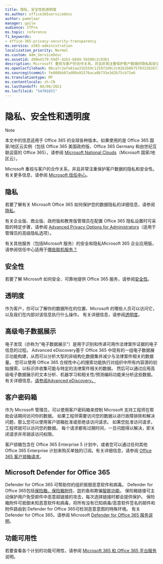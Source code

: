 ```yaml
---
title: 隐私、安全性和透明度
ms.author: office365servicedesc
author: pamelaar
manager: gailw
audience: ITPro
ms.topic: reference
f1_keywords:
- office-365-privacy-security-transparency
ms.service: o365-administration
localization_priority: Normal
ms.custom: Adm_ServiceDesc
ms.assetid: d90ed179-59d7-42b3-b849-5b580c2c93b1
description: Microsoft 重视与客户的合作关系，并且非常注重保护客户数据的隐私和安全性。有关更多信息，请参阅 Microsoft 信任中心。
ms.openlocfilehash: 06ca7c3afa81aa31b559c115972d9c2c02b2b06757032282672e536f78d0dd1a
ms.sourcegitcommit: fe808bb97ad09a91576aca8b733e3d2b75cb72e6
ms.translationtype: MT
ms.contentlocale: zh-CN
ms.lasthandoff: 08/06/2021
ms.locfileid: "54701831"
---
```

# <a name="privacy-security-and-transparency"></a>隐私、安全性和透明度

> [!NOTE]
> 本文中的信息适用于 Office 365 的全球各种版本。如果使用的是 Office 365 国家/地区云实例（包括 Office 365 美国政府版、Office 365 Germany 和由世纪互联运营的 Office 365），请参阅 [Microsoft National Clouds](https://go.microsoft.com/fwlink/?linkid=841582)（Microsoft 国家/地区云）。 
  
Microsoft 重视与客户的合作关系，并且非常注重保护客户数据的隐私和安全性。有关更多信息，请参阅 [Microsoft 信任中心](https://go.microsoft.com/fwlink/?LinkID=717951&amp;clcid=0x409)。
  
## <a name="privacy"></a>隐私

若要了解有关 Microsoft Office 365 如何保护您的数据隐私的详细信息，请参阅[隐私](https://go.microsoft.com/fwlink/?LinkID=717953&amp;clcid=0x409)。 
  
有关企业版、商业版、政府版和教育版管理员在配置 Office 365 隐私设置时可采取的特定步骤，请参阅 [Advanced Privacy Options for Administrators](https://go.microsoft.com/fwlink/p/?LinkID=285202)（适用于管理员的高级隐私选项）。
  
有关其他服务（包括Microsoft 服务）的安全和隐私Microsoft 365 企业应用版，请参阅信任中心适用于[哪些联机服务？](https://www.microsoft.com/trustcenter/default.aspx)
  
## <a name="security"></a>安全性

若要了解 Microsoft 如何安全、可靠地提供 Office 365 服务，请参阅[安全性](https://go.microsoft.com/fwlink/?LinkID=717954&amp;clcid=0x409)。
  
## <a name="transparency"></a>透明度

作为客户，你可以了解你的数据所在的位置、Microsoft 的哪些人员可以访问它，以及我们在内部对该信息执行什么操作。 有关详细信息，请参阅[透明度](https://go.microsoft.com/fwlink/?LinkID=717955&amp;clcid=0x409)。
  
## <a name="advanced-ediscovery"></a>高级电子数据展示

电子发现（亦称为"电子数据展示"）是用于识别和传递可用作法律案件证据的电子信息的过程。 Advanced eDiscovery基于 Office 365 中现有的一组电子数据展示功能构建，从而可以分析大型的非结构化数据集并减少与法律案件相关的数据量。 您可以使用 Office 365 合规性中心的搜索功能执行对组织中所有内容源的初始搜索，以标识并收集可能与特定的法律案件相关的数据。 然后可以通过应用高级电子数据展示的文本分析、机器学习和相关性/预测编码功能来分析这些数据。 有关详细信息，[请参阅Advanced eDiscovery。](/microsoft-365/compliance/overview-ediscovery-20)
  
## <a name="customer-lockbox"></a>客户密码箱

作为 Microsoft 管理员，可以使用客户密码箱来控制 Microsoft 支持工程师在帮助会话期间访问你的数据。 如果工程师需要访问您的数据以进行故障排除和解决问题，那么您可以使用客户锁箱批准或拒绝该访问请求。 如果您批准访问请求，工程师就可以访问您的数据。 每个请求都有过期时间，一旦问题得以解决，即关闭请求并吊销该访问权限。
  
客户锁箱包含在 Office 365 Enterprise 5 计划中，或者您可以通过任何其他 Office 365 Enterprise 计划来购买单独的订阅。有关详细信息，请参阅 [Office 365 客户锁箱请求](/microsoft-365/compliance/customer-lockbox-requests)。
  
## <a name="microsoft-defender-for-office-365"></a>Microsoft Defender for Office 365

Defender for Office 365 可帮助你的组织抵御恶意软件和病毒。 Defender for Office 365包括[保险箱、保险箱](/office365/securitycompliance/atp-safe-links)[附件](/office365/securitycompliance/atp-safe-attachments)、[防](/office365/securitycompliance/atp-anti-phishing)钓鱼和欺骗[智能功能](/office365/securitycompliance/learn-about-spoof-intelligence)。 保险箱链接可主动保护用户免受邮件中恶意超链接的攻击，每次选择链接时都会提供保护。 保险箱附件可抵御未知恶意软件和病毒，将所有没有已知病毒/恶意软件签名的邮件和附件路由到 Defender for Office 365可检测恶意意图的特殊环境。 有关 Defender for Office 365，请参阅 Microsoft [Defender for Office 365 服务说明](../office-365-advanced-threat-protection-service-description.md)。
  
## <a name="feature-availability"></a>功能可用性

若要查看各个计划的功能可用性，请参阅 [Microsoft 365 和 Office 365 平台服务](office-365-platform-service-description.md)说明。
